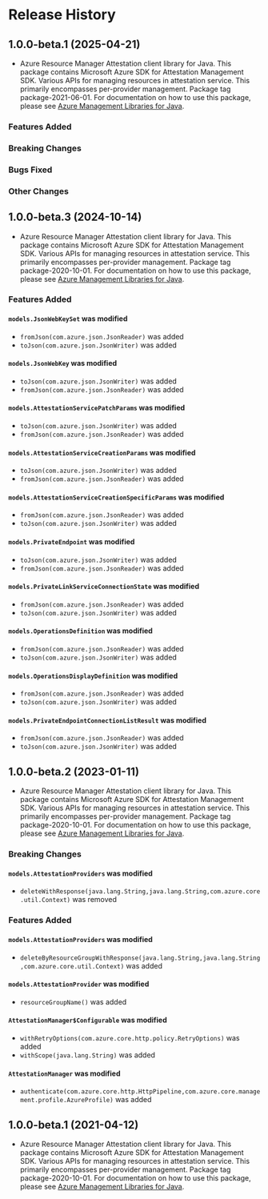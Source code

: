 # Release History

## 1.0.0-beta.1 (2025-04-21)

- Azure Resource Manager Attestation client library for Java. This package contains Microsoft Azure SDK for Attestation Management SDK. Various APIs for managing resources in attestation service. This primarily encompasses per-provider management. Package tag package-2021-06-01. For documentation on how to use this package, please see [Azure Management Libraries for Java](https://aka.ms/azsdk/java/mgmt).

### Features Added

### Breaking Changes

### Bugs Fixed

### Other Changes

## 1.0.0-beta.3 (2024-10-14)

- Azure Resource Manager Attestation client library for Java. This package contains Microsoft Azure SDK for Attestation Management SDK. Various APIs for managing resources in attestation service. This primarily encompasses per-provider management. Package tag package-2020-10-01. For documentation on how to use this package, please see [Azure Management Libraries for Java](https://aka.ms/azsdk/java/mgmt).

### Features Added

#### `models.JsonWebKeySet` was modified

* `fromJson(com.azure.json.JsonReader)` was added
* `toJson(com.azure.json.JsonWriter)` was added

#### `models.JsonWebKey` was modified

* `toJson(com.azure.json.JsonWriter)` was added
* `fromJson(com.azure.json.JsonReader)` was added

#### `models.AttestationServicePatchParams` was modified

* `toJson(com.azure.json.JsonWriter)` was added
* `fromJson(com.azure.json.JsonReader)` was added

#### `models.AttestationServiceCreationParams` was modified

* `toJson(com.azure.json.JsonWriter)` was added
* `fromJson(com.azure.json.JsonReader)` was added

#### `models.AttestationServiceCreationSpecificParams` was modified

* `fromJson(com.azure.json.JsonReader)` was added
* `toJson(com.azure.json.JsonWriter)` was added

#### `models.PrivateEndpoint` was modified

* `toJson(com.azure.json.JsonWriter)` was added
* `fromJson(com.azure.json.JsonReader)` was added

#### `models.PrivateLinkServiceConnectionState` was modified

* `fromJson(com.azure.json.JsonReader)` was added
* `toJson(com.azure.json.JsonWriter)` was added

#### `models.OperationsDefinition` was modified

* `fromJson(com.azure.json.JsonReader)` was added
* `toJson(com.azure.json.JsonWriter)` was added

#### `models.OperationsDisplayDefinition` was modified

* `fromJson(com.azure.json.JsonReader)` was added
* `toJson(com.azure.json.JsonWriter)` was added

#### `models.PrivateEndpointConnectionListResult` was modified

* `fromJson(com.azure.json.JsonReader)` was added
* `toJson(com.azure.json.JsonWriter)` was added

## 1.0.0-beta.2 (2023-01-11)

- Azure Resource Manager Attestation client library for Java. This package contains Microsoft Azure SDK for Attestation Management SDK. Various APIs for managing resources in attestation service. This primarily encompasses per-provider management. Package tag package-2020-10-01. For documentation on how to use this package, please see [Azure Management Libraries for Java](https://aka.ms/azsdk/java/mgmt).

### Breaking Changes

#### `models.AttestationProviders` was modified

* `deleteWithResponse(java.lang.String,java.lang.String,com.azure.core.util.Context)` was removed

### Features Added

#### `models.AttestationProviders` was modified

* `deleteByResourceGroupWithResponse(java.lang.String,java.lang.String,com.azure.core.util.Context)` was added

#### `models.AttestationProvider` was modified

* `resourceGroupName()` was added

#### `AttestationManager$Configurable` was modified

* `withRetryOptions(com.azure.core.http.policy.RetryOptions)` was added
* `withScope(java.lang.String)` was added

#### `AttestationManager` was modified

* `authenticate(com.azure.core.http.HttpPipeline,com.azure.core.management.profile.AzureProfile)` was added

## 1.0.0-beta.1 (2021-04-12)

- Azure Resource Manager Attestation client library for Java. This package contains Microsoft Azure SDK for Attestation Management SDK. Various APIs for managing resources in attestation service. This primarily encompasses per-provider management. Package tag package-2020-10-01. For documentation on how to use this package, please see [Azure Management Libraries for Java](https://aka.ms/azsdk/java/mgmt).
